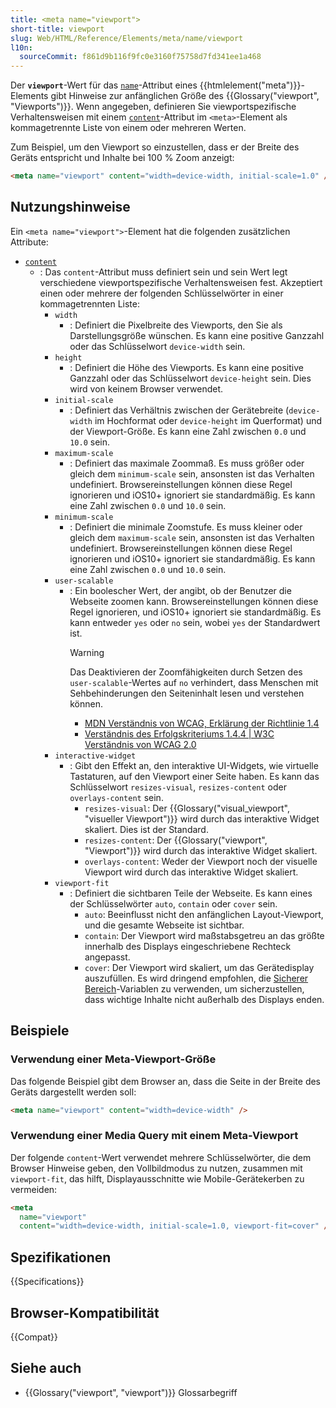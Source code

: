 ```yaml
---
title: <meta name="viewport">
short-title: viewport
slug: Web/HTML/Reference/Elements/meta/name/viewport
l10n:
  sourceCommit: f861d9b116f9fc0e3160f75758d7fd341ee1a468
---
```


Der **`viewport`**-Wert für das [`name`](/de/docs/Web/HTML/Reference/Elements/meta/name)-Attribut eines {{htmlelement("meta")}}-Elements gibt Hinweise zur anfänglichen Größe des {{Glossary("viewport", "Viewports")}}. Wenn angegeben, definieren Sie viewportspezifische Verhaltensweisen mit einem [`content`](/de/docs/Web/HTML/Reference/Elements/meta#content)-Attribut im `<meta>`-Element als kommagetrennte Liste von einem oder mehreren Werten.

Zum Beispiel, um den Viewport so einzustellen, dass er der Breite des Geräts entspricht und Inhalte bei 100 % Zoom anzeigt:

```html
<meta name="viewport" content="width=device-width, initial-scale=1.0" />
```

## Nutzungshinweise

Ein `<meta name="viewport">`-Element hat die folgenden zusätzlichen Attribute:

- [`content`](/de/docs/Web/HTML/Reference/Elements/meta#content)
  - : Das `content`-Attribut muss definiert sein und sein Wert legt verschiedene viewportspezifische Verhaltensweisen fest.
    Akzeptiert einen oder mehrere der folgenden Schlüsselwörter in einer kommagetrennten Liste:
    - `width`
      - : Definiert die Pixelbreite des Viewports, den Sie als Darstellungsgröße wünschen.
        Es kann eine positive Ganzzahl oder das Schlüsselwort `device-width` sein.
    - `height`
      - : Definiert die Höhe des Viewports.
        Es kann eine positive Ganzzahl oder das Schlüsselwort `device-height` sein.
        Dies wird von keinem Browser verwendet.
    - `initial-scale`
      - : Definiert das Verhältnis zwischen der Gerätebreite (`device-width` im Hochformat oder `device-height` im Querformat) und der Viewport-Größe.
        Es kann eine Zahl zwischen `0.0` und `10.0` sein.
    - `maximum-scale`
      - : Definiert das maximale Zoommaß.
        Es muss größer oder gleich dem `minimum-scale` sein, ansonsten ist das Verhalten undefiniert.
        Browsereinstellungen können diese Regel ignorieren und iOS10+ ignoriert sie standardmäßig.
        Es kann eine Zahl zwischen `0.0` und `10.0` sein.
    - `minimum-scale`
      - : Definiert die minimale Zoomstufe.
        Es muss kleiner oder gleich dem `maximum-scale` sein, ansonsten ist das Verhalten undefiniert.
        Browsereinstellungen können diese Regel ignorieren und iOS10+ ignoriert sie standardmäßig.
        Es kann eine Zahl zwischen `0.0` und `10.0` sein.
    - `user-scalable`
      - : Ein boolescher Wert, der angibt, ob der Benutzer die Webseite zoomen kann.
        Browsereinstellungen können diese Regel ignorieren, und iOS10+ ignoriert sie standardmäßig.
        Es kann entweder `yes` oder `no` sein, wobei `yes` der Standardwert ist.
        > [!WARNING]
        > Das Deaktivieren der Zoomfähigkeiten durch Setzen des `user-scalable`-Wertes auf `no` verhindert, dass Menschen mit Sehbehinderungen den Seiteninhalt lesen und verstehen können.
        >
        > - [MDN Verständnis von WCAG, Erklärung der Richtlinie 1.4](/de/docs/Web/Accessibility/Guides/Understanding_WCAG/Perceivable#guideline_1.4_make_it_easier_for_users_to_see_and_hear_content_including_separating_foreground_from_background)
        > - [Verständnis des Erfolgskriteriums 1.4.4 | W3C Verständnis von WCAG 2.0](https://www.w3.org/TR/UNDERSTANDING-WCAG20/visual-audio-contrast-scale.html)
    - `interactive-widget`
      - : Gibt den Effekt an, den interaktive UI-Widgets, wie virtuelle Tastaturen, auf den Viewport einer Seite haben.
        Es kann das Schlüsselwort `resizes-visual`, `resizes-content` oder `overlays-content` sein.
        - `resizes-visual`: Der {{Glossary("visual_viewport", "visueller Viewport")}} wird durch das interaktive Widget skaliert. Dies ist der Standard.
        - `resizes-content`: Der {{Glossary("viewport", "Viewport")}} wird durch das interaktive Widget skaliert.
        - `overlays-content`: Weder der Viewport noch der visuelle Viewport wird durch das interaktive Widget skaliert.
    - `viewport-fit`
      - : Definiert die sichtbaren Teile der Webseite.
        Es kann eines der Schlüsselwörter `auto`, `contain` oder `cover` sein.
        - `auto`: Beeinflusst nicht den anfänglichen Layout-Viewport, und die gesamte Webseite ist sichtbar.
        - `contain`: Der Viewport wird maßstabsgetreu an das größte innerhalb des Displays eingeschriebene Rechteck angepasst.
        - `cover`: Der Viewport wird skaliert, um das Gerätedisplay auszufüllen.
          Es wird dringend empfohlen, die [Sicherer Bereich](/de/docs/Web/CSS/env)-Variablen zu verwenden, um sicherzustellen, dass wichtige Inhalte nicht außerhalb des Displays enden.

## Beispiele

### Verwendung einer Meta-Viewport-Größe

Das folgende Beispiel gibt dem Browser an, dass die Seite in der Breite des Geräts dargestellt werden soll:

```html
<meta name="viewport" content="width=device-width" />
```

### Verwendung einer Media Query mit einem Meta-Viewport

Der folgende `content`-Wert verwendet mehrere Schlüsselwörter, die dem Browser Hinweise geben, den Vollbildmodus zu nutzen, zusammen mit `viewport-fit`, das hilft, Displayausschnitte wie Mobile-Gerätekerben zu vermeiden:

```html
<meta
  name="viewport"
  content="width=device-width, initial-scale=1.0, viewport-fit=cover" />
```

## Spezifikationen

{{Specifications}}

## Browser-Kompatibilität

{{Compat}}

## Siehe auch

- {{Glossary("viewport", "viewport")}} Glossarbegriff
